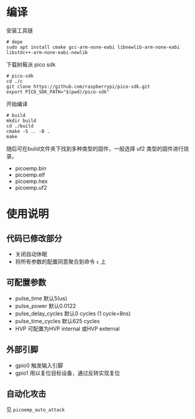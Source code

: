 
# 编译

安装工具链
```shell
# depe
sudo apt install cmake gcc-arm-none-eabi libnewlib-arm-none-eabi libstdc++-arm-none-eabi-newlib
```

下载树莓派 pico sdk
```shell
# pico-sdk
cd ./c
git clone https://github.com/raspberrypi/pico-sdk.git
export PICO_SDK_PATH="$(pwd)/pico-sdk"
```

开始编译
```shell
# build
mkdir build
cd ./build
cmake -S .. -B .
make
```

随后可在build文件夹下找到多种类型的固件，一般选择 uf2 类型的固件进行烧录。
- picoemp.bin
- picoemp.elf
- picoemp.hex
- picoemp.uf2


# 使用说明

## 代码已修改部分
- 关闭自动休眠
- 将所有参数的配置同意聚合到命令 `c` 上

## 可配置参数

- pulse_time 默认5(us)
- pulse_power 默认0.0122
- pulse_delay_cycles 默认0 cycles (1 cycle=8ns)
- pulse_time_cycles 默认625 cycles
- HVP 可配置为HVP internal 或HVP external


## 外部引脚
- gpio0 触发输入引脚
- gpio1 用以复位目标设备，通过反转实现复位

## 自动化攻击

见 `picoemp_auto_attack`